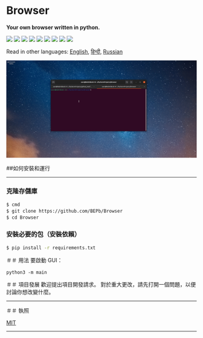 # Browser
<b> Your own browser written in python.</b>
<p>
  <img  src="https://img.shields.io/github/stars/BEPb/Browser" />
  <img src="https://img.shields.io/github/contributors/BEPb/Browser" />
  <img src="https://img.shields.io/github/last-commit/BEPb/Browser" />
  <img src="https://visitor-badge.laobi.icu/badge?page_id=BEPb.Browser" />
  <img src="https://img.shields.io/github/languages/count/BEPb/Browser" />
  <img src="https://img.shields.io/github/languages/top/BEPb/Browser" />

  <img src="https://img.shields.io/badge/license-MIT-blue.svg?color=f64152" />
  <img  src="https://img.shields.io/github/issues/BEPb/Browser" />
  <img  src="https://img.shields.io/github/issues-pr/BEPb/Browser" />
</p>



Read in other languages: [English](README.md), [हिन्दी](README.hindi.md), [Russian](README.ru.md)



![GUI](images/Browser.gif)


##如何安裝和運行
____
### 克隆存儲庫
 
```sh
$ cmd
$ git clone https://github.com/BEPb/Browser
$ cd Browser
```
 
### 安裝必要的包（安裝依賴）
```sh
$ pip install -r requirements.txt
```

＃＃ 用法
要啟動 GUI：
```
python3 -m main
```


＃＃ 項目發展
歡迎提出項目開發請求。 對於重大更改，請先打開一個問題，以便
討論你想改變什麼。
____

＃＃ 執照


[MIT](LICENSE.txt)

____

